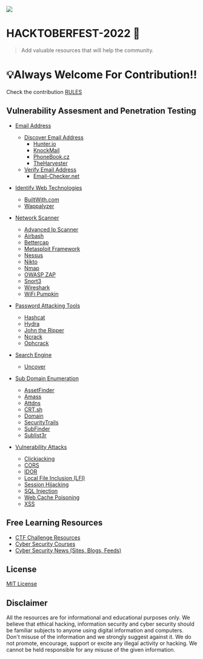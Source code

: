 ![](GitHubPreview.png)

# HACKTOBERFEST-2022 🚀
> Add valuable resources that will help the community.

# 💡Always Welcome For Contribution!!
Check the contribution [RULES](/CONTRIBUTING.md) 

## Vulnerability Assesment and Penetration Testing

- [Email Address](/Email%20Address/)
    - [Discover Email Address](/Email%20Address/Discover%20Email%20Address/)
        - [Hunter.io](/Email%20Address/Discover%20Email%20Address/README.md)
        - [KnockMail](/Email%20Address/Discover%20Email%20Address/README.md)
        - [PhoneBook.cz](/Email%20Address/Discover%20Email%20Address/README.md)
        - [TheHarvester](/Email%20Address/Discover%20Email%20Address/README.md)
    - [Verify Email Address](/Email%20Address/Verify%20Email%20Address/)
        - [Email-Checker.net](/Email%20Address/Verify%20Email%20Address/README.md)
        
- [Identify Web Technologies](/Identify%20Web%20Technology/)
    - [BuiltWith.com](/Identify%20Web%20Technology/README.md)
    - [Wappalyzer](/Identify%20Web%20Technology/README.md)
    
- [Network Scanner](/Network%20Scanner/)
    - [Advanced Ip Scanner](/Network%20Scanner/README.md)
    - [Airbash](/Network%20Scanner/README.md)
    - [Bettercap](/Network%20Scanner/README.md)
    - [Metasploit Framework](/Network%20Scanner/README.md)
    - [Nessus](/Network%20Scanner/README.md)
    - [Nikto](/Network%20Scanner/README.md)
    - [Nmap](/Network%20Scanner/README.md)
    - [OWASP ZAP](/Network%20Scanner/README.md)
    - [Snort3](/Network%20Scanner/README.md)
    - [Wireshark](/Network%20Scanner/README.md)
    - [WiFi Pumpkin](/Network%20Scanner/README.md)
  
- [Password Attacking Tools]()
    - [Hashcat](/Password%20Attacking%20Tools/README.md)
    - [Hydra](/Password%20Attacking%20Tools/README.md)
    - [John the Ripper](/Password%20Attacking%20Tools/README.md)
    - [Ncrack](/Password%20Attacking%20Tools/README.md)
    - [Ophcrack](/Password%20Attacking%20Tools/README.md)
    
- [Search Engine]()
    - [Uncover](/Search%20Engine/README.md)
    
- [Sub Domain Enumeration](/Sub%20Domain%20Enumeration/)
    - [AssetFinder](/Sub%20Domain%20Enumeration/README.md)
    - [Amass](/Sub%20Domain%20Enumeration/README.md)
    - [Attdns](/Sub%20Domain%20Enumeration/README.md)
    - [CRT.sh](/Sub%20Domain%20Enumeration/README.md)
    - [Domain](/Sub%20Domain%20Enumeration/README.md)
    - [SecurityTrails](/Sub%20Domain%20Enumeration/README.md)
    - [SubFinder](/Sub%20Domain%20Enumeration/README.md)
    - [Sublist3r](/Sub%20Domain%20Enumeration/README.md)
 
- [Vulnerability Attacks](/Attacks/README.md)
    - [Clickjacking](/Attacks/README.md)
    - [CORS](/Attacks/README.md)
    - [IDOR](/Attacks/README.md)
    - [Local File Inclusion (LFI)](/Attacks/README.md)
    - [Session Hijacking](/Attacks/README.md)
    - [SQL Injection](/Attacks/README.md)
    - [Web Cache Poisoning](/Attacks/README.md)
    - [XSS](/Attacks/README.md)
    


## Free Learning Resources

- [CTF Challenge Resources](/Free%20Learning%20Resources/CTF%20Challenge%20Resources/README.md)
- [Cyber Security Courses](/Free%20Learning%20Resources/Cyber%20Security%20Courses/README.md)
- [Cyber Security News (Sites, Blogs, Feeds)](/Free%20Learning%20Resources/Cyber%20Security%20News/README.md)


## License

[MIT License](LICENSE)


## Disclaimer

All the resources are for informational and educational purposes only. We believe that ethical hacking, information security and cyber security should be familiar subjects to anyone using digital information and computers. Don't misuse of the information and we strongly suggest against it. We do not promote, encourage, support or excite any illegal activity or hacking. We cannot be held responsible for any misuse of the given information.
